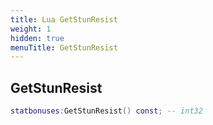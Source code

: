 ```yaml
---
title: Lua GetStunResist
weight: 1
hidden: true
menuTitle: GetStunResist
---
```

## GetStunResist
```lua
statbonuses:GetStunResist() const; -- int32
```